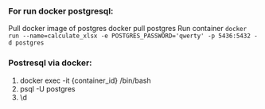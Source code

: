 ### For run docker postgresql:

Pull docker image of postgres docker pull postgres
Run container `docker run --name=calculate_xlsx -e POSTGRES_PASSWORD='qwerty' -p 5436:5432 -d postgres`

### Postresql via docker:

1. docker exec -it {container_id} /bin/bash 
2. psql -U postgres 
3. \d